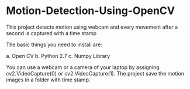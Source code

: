# Motion-Detection-Using-OpenCV
This project detects motion using webcam and every movement after a second is captured with a time stamp

The basic things you need to install are:

a. Open CV
b. Python 2.7
c. Numpy Library


You can use a webcam or a camera of your laptop by assigning cv2.VideoCapture(0) or cv2.VideoCapture(1).
The project save the motion images in a folder with time stamp.
